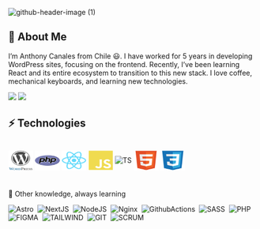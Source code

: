 ![github-header-image (1)](https://github.com/AnthCa/AnthCa/assets/18436062/555daae9-da08-409d-b785-40737e9118ce)

## 👾 About Me
I’m Anthony Canales from Chile 😃. I have worked for 5 years in developing WordPress sites, focusing on the frontend. Recently, I’ve been learning React and its entire ecosystem to transition to this new stack. I love coffee, mechanical keyboards, and learning new technologies.

<div> 
 <a href="https://www.linkedin.com/in/anthony-canales-ampuero-157928114/"><img src="https://img.shields.io/badge/LinkedIn-0077B5?style=for-the-badge&logo=linkedin&logoColor=white"></a>
 <a href = "mailto:anthony.code8@gmail.com"><img src="https://img.shields.io/badge/Gmail-D14836?style=for-the-badge&logo=gmail&logoColor=white"></a>
</div>

## ⚡ Technologies

<div style="display: inline_block"><br>
  <img align="center" alt="Wordpress" height="40" width="50" src="https://raw.githubusercontent.com/devicons/devicon/master/icons/wordpress/wordpress-original.svg">
  <img align="center" alt="Tailwind" height="40" width="50" src="https://raw.githubusercontent.com/devicons/devicon/master/icons/php/php-original.svg">
 <img align="center" alt="React" height="40" width="50" src="https://raw.githubusercontent.com/devicons/devicon/master/icons/react/react-original.svg">
 <img align="center" alt="JS" height="40" width="50" src="https://raw.githubusercontent.com/devicons/devicon/master/icons/javascript/javascript-plain.svg">
 <img align="center" alt="TS" height="40" width="50" src="https://cdn.jsdelivr.net/gh/devicons/devicon/icons/typescript/typescript-original.svg">
 <img align="center" alt="HTML" height="40" width="50" src="https://raw.githubusercontent.com/devicons/devicon/master/icons/html5/html5-original.svg">
 <img align="center" alt="CSS" height="40" width="50" src="https://raw.githubusercontent.com/devicons/devicon/master/icons/css3/css3-original.svg">
</div>

#

:brain: Other knowledge, always learning


![Astro](https://img.shields.io/badge/Astro-white?logo=astro)&nbsp;
![NextJS](https://img.shields.io/badge/NextJS-white?logo=nextjs)&nbsp;
![NodeJS](https://img.shields.io/badge/NodeJS-339933.svg?&style=flat&logo=node.js&logoColor=white)&nbsp;
![Nginx](https://img.shields.io/badge/NGINX-269539.svg?&style=flat&logo=nginx&logoColor=white)&nbsp;
![GithubActions](https://img.shields.io/badge/Github%20actions-2088FF.svg?&style=flat&logo=github-actions&logoColor=white)&nbsp;
![SASS](https://img.shields.io/badge/SASS-CC6699.svg?&style=flat&logo=sass&logoColor=white)&nbsp;
![PHP](https://img.shields.io/badge/PHP-777BB4.svg?&style=flat&logo=php&logoColor=white)&nbsp;
![FIGMA](https://img.shields.io/badge/Figma-black?logo=figma)&nbsp;
![TAILWIND](https://img.shields.io/badge/Tailwind-278cb9?logo=tailwind)&nbsp;
![GIT](https://img.shields.io/badge/GIT-white?logo=git)&nbsp;
![SCRUM](https://img.shields.io/badge/SCRUM-3F74B3.svg?&style=flat&logo=ddd&logoColor=white)&nbsp;



  

 
